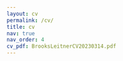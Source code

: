 ```yaml
---
layout: cv
permalink: /cv/
title: cv
nav: true
nav_order: 4
cv_pdf: BrooksLeitnerCV20230314.pdf
---
```

